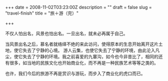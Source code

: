 +++
date = 2008-11-02T03:23:00Z
description = ""
draft = false
slug = "travel-finish"
title = "旅＋游（完）"

+++


不仅人怕出名，风景也怕出名。一旦出名，就未必再属于自己。

当风景出名之后，慕名者就络绎不绝的来此访问，使得原本的生息开始离开这片土地，使它失去了宁静的心境。 游人云集，也使它失去了宁静的环境，由此沦入凡尘，使它失去了宁静的环境。我之前喜爱的九寨沟，如今也今非昔比了，相同的还有很多，如当地的民族文化也开始商业化，而不再是一种民族艺术等等之类的。

也许，我们今后的旅游不再是赏识与游玩，而步入了商业化的虎口而已。